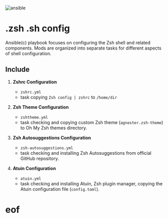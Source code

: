 ![ansible](https://github.com/TheProdigyLeague/another_linux_build/assets/30985576/1dc80eaf-af70-4d7a-80ef-2da9f26918cb)

# .zsh .sh config

Ansible(c) playbook focuses on configuring the Zsh shell and related components. Mods are organized into separate tasks for different aspects of shell configuration.

## Include

1. **Zshrc Configuration**
   - `zshrc.yml`
   - task copying `Zsh config | zshrc` to `/home/dir`

2. **Zsh Theme Configuration**
   - `zshtheme.yml`
   - task checking and copying custom Zsh theme (`agnoster.zsh-theme`) to Oh My Zsh themes directory.

3. **Zsh Autosuggestions Configuration**
   - `zsh-autosuggestions.yml`
   - task checking and installing Zsh Autosuggestions from official GitHub repository.

4. **Atuin Configuration**
   - `atuin.yml`
   - task checking and installing Atuin, Zsh plugin manager, copying the Atuin configuration file (`config.toml`).
# eof
